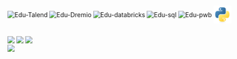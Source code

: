 </div>
<div style="display: inline_block"><br>
  <img align="center" alt="Edu-Talend" height="40" width="40" src="https://cdn.icon-icons.com/icons2/2699/PNG/512/talend_logo_icon_170648.png">
  <img align="center" alt="Edu-Dremio" height="40" width="40" src="https://cdn.icon-icons.com/icons2/2699/PNG/512/dremio_logo_icon_168234.png">
  <img align="center" alt="Edu-databricks" height="40" width="40" src="https://cdn.icon-icons.com/icons2/2699/PNG/512/databricks_logo_icon_170295.png">
  <img align="center" alt="Edu-sql" height="40" width="40" src="https://cdn.icon-icons.com/icons2/273/PNG/256/icon_sql_256_30046.png">
  <img align="center" alt="Edu-pwb" height="40" width="40" src="https://cdn.icon-icons.com/icons2/2699/PNG/512/microsoft_powerbi_logo_icon_170953.png">
  <img align="center" alt="Edu-Python" height="40" width="40" src="https://raw.githubusercontent.com/devicons/devicon/master/icons/python/python-original.svg">
  
  ##
 
<div> 
  <a href="https://instagram.com/eduardoguidugli16" target="_blank"><img src="https://img.shields.io/badge/-Instagram-%23E4405F?style=for-the-badge&logo=instagram&logoColor=white" target="_blank"></a>
  <a href = "mailto:eduardo.guidugli@hotmail.com"><img src="https://img.shields.io/badge/-Gmail-%23333?style=for-the-badge&logo=gmail&logoColor=white" target="_blank"></a>
  <a href="https://www.linkedin.com/in/eduardo-guidugli-maria-662b181b9/" target="_blank"><img src="https://img.shields.io/badge/-LinkedIn-%230077B5?style=for-the-badge&logo=linkedin&logoColor=white" target="_blank"></a> 
 
 <div>
  <a href="https://github.com/EduardoGuidugli">
  <img height="180em" src="https://github-readme-stats.vercel.app/api?username=EduardoGuidugli&show_icons=true&theme=dracula&include_all_commits=true&count_private=true"/>
  
  

